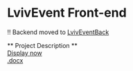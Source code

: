 # LvivEvent Front-end

!! Backend moved to [LvivEventBack](https://github.com/KangaroosInAntarcitica/LvivEventBack)

   ** Project Description **  
   [Display now](https://github.com/KangaroosInAntarcitica/LvivEventFront/blob/master/tempImages/LvivEvent.pdf)  
   [.docx](https://github.com/KangaroosInAntarcitica/LvivEventFront/blob/master/tempImages/LvivEvent.docx)  
